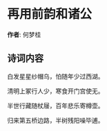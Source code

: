 # 再用前韵和诸公

**作者**: 何梦桂

## 诗词内容

白发星星纱帽乌，怕随年少过西湖。

清明上冢行人少，寒食开门宫使无。

半世行藏随杖屦，百年悲乐寄樽壶。

归来第五桥边路，半树残阳噪毕逋。

